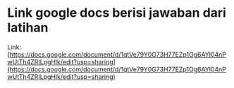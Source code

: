 # Link google docs berisi jawaban dari latihan

Link: [https://docs.google.com/document/d/1qtVe79Y0G73H77EZp1Og6AYl04nPwUtTh4ZRILpgHlk/edit?usp=sharing](https://docs.google.com/document/d/1qtVe79Y0G73H77EZp1Og6AYl04nPwUtTh4ZRILpgHlk/edit?usp=sharing)